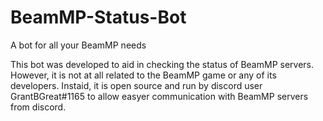 # BeamMP-Status-Bot
 A bot for all your BeamMP needs

 

 This bot was developed to aid in checking the status of BeamMP servers. However, it is not at all related to the BeamMP game or any of its developers. Instaid, it is open source and run by discord user GrantBGreat#1165 to allow easyer communication with BeamMP servers from discord.

